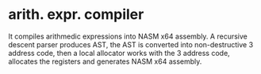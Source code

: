 # arith. expr. compiler

It compiles arithmedic expressions into NASM x64 assembly. A recursive descent parser produces AST, the AST is converted into non-destructive 3 address code, then a local allocator works with the 3 address code, allocates the registers and generates NASM x64 assembly.
